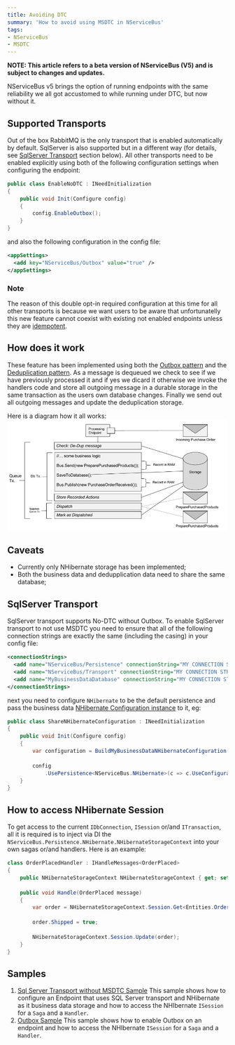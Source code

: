 ```yaml
---
title: Avoiding DTC
summary: 'How to avoid using MSDTC in NServiceBus'
tags:
- NServiceBus
- MSDTC
---
```


**NOTE: This article refers to a beta version of NServiceBus (V5) and is subject to changes and updates.**


NServiceBus v5 brings the option of running endpoints with the same reliability we all got accustomed to while running under DTC, but now without it. 

## Supported Transports
Out of the box RabbitMQ is the only transport that is enabled automatically by default.
SqlServer is also supported but in a different way (for details, see [SqlServer Transport](#SqlServer-Transport) section below).
All other transports need to be enabled explicitly using both of the following configuration settings when configuring the endpoint:

```C#
public class EnableNoDTC : INeedInitialization
{
    public void Init(Configure config)
    {
        config.EnableOutbox();
    }
}
```
and also the following configuration in the config file:

```xml
<appSettings>
  <add key="NServiceBus/Outbox" value="true" />
</appSettings>
```

### Note
The reason of this double opt-in required configuration at this time for all other transports is because we want users to be aware that unfortunatelly this new feature cannot coexist with existing not enabled endpoints unless they are [idempotent](http://en.wikipedia.org/wiki/Idempotence).

## How does it work
These feature has been implemented using both the [Outbox pattern](http://gistlabs.com/2014/05/the-outbox/) and the [Deduplication pattern](http://en.wikipedia.org/wiki/Data_deduplication#In-line_deduplication).
As a message is dequeued we check to see if we have previously processed it and if yes we dicard it otherwise we invoke the handlers code and store all outgoing message in a durable storage in the same transaction as the users own database changes. Finally we send out all outgoing messages and update the deduplication storage.

Here is a diagram how it all works:
![No DTC Diagram](NoDTC.jpg)

## Caveats
- Currently only NHibernate storage has been implemented;
- Both the business data and dedupplication data need to share the same database;

## SqlServer Transport
SqlServer transport supports No-DTC without Outbox.
To enable SqlServer transport to not use MSDTC you need to ensure that all of the following connection strings are exactly the same (including the casing) in your config file:
```xml
<connectionStrings>
  <add name="NServiceBus/Persistence" connectionString="MY CONNECTION STRING" />
  <add name="NServiceBus/Transport" connectionString="MY CONNECTION STRING" />
  <add name="MyBusinessDataDatabase" connectionString="MY CONNECTION STRING" />
</connectionStrings>
```
next you need to configure `NHibernate` to be the default persistence and pass the business data [NHibernate Configuration instance](http://www.nhforge.org/doc/nh/en/#configuration-programmatic) to it, eg:
```C#
public class ShareNHibernateConfiguration : INeedInitialization
{
    public void Init(Configure config)
    {
        var configuration = BuildMyBusinessDataNHibernateConfiguration();

        config
            .UsePersistence<NServiceBus.NHibernate>(c => c.UseConfiguration(configuration));
    }
}
```

## How to access NHibernate Session
To get access to the current `IDbConnection`, `ISession` or/and `ITransaction`, all it is required is to inject via DI the `NServiceBus.Persistence.NHibernate.NHibernateStorageContext` into your own sagas or/and handlers.
Here is an example:
```c#
class OrderPlacedHandler : IHandleMessages<OrderPlaced>
{
    public NHibernateStorageContext NHibernateStorageContext { get; set; }

    public void Handle(OrderPlaced message)
    {
        var order = NHibernateStorageContext.Session.Get<Entities.Order>(message.OrderId);

        order.Shipped = true;

        NHibernateStorageContext.Session.Update(order);
    }
}
```

## Samples
1. [Sql Server Transport without MSDTC Sample](https://github.com/Particular/NServiceBus.SqlServer/archive/Samples.zip)
This sample shows how to configure an Endpoint that uses SQL Server transport and NHibernate as it business data storage and how to access the NHIbernate `ISession` for a `Saga` and a `Handler`.
1. [Outbox Sample](https://github.com/Particular/NServiceBus.NHibernate/archive/Samples.zip)
This sample shows how to enable Outbox on an endpoint and how to access the NHIbernate `ISession` for a `Saga` and a `Handler`. 
